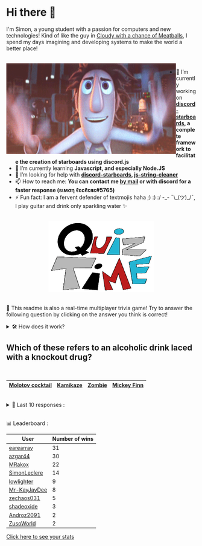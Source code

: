 # Hi there 👋

I'm Simon, a young student with a passion for computers and new technologies!
Kind of like the guy in [Cloudy with a chance of Meatballs](https://www.youtube.com/watch?v=dQw4w9WgXcQ), I spend my days imagining and developing systems to make the world a better place!

<br>

<img width="450" height="240" src="./assets/cloudyWithAChanceOfMeatBalls.gif" align=left>

- 🔭 I’m currently working on **[discord-starboards](https://github.com/SimonLeclere/discord-starboards), a complete framework to facilitate the creation of starboards using discord.js**
- 🌱 I’m currently learning **Javascript, and especially Node.JS**
- 🤔 I’m looking for help with **[discord-starboards](https://github.com/SimonLeclere/discord-starboards), [js-string-cleaner](https://github.com/SimonLeclere/Js-String-Cleaner)**
- 📫 How to reach me: **You can contact me [by mail](mailto:simon-leclere@orange.fr) or with discord for a faster response (sιмση ℓεcℓεяε#5765)**
- ⚡ Fun fact: I am a fervent defender of textmojis haha ;) :) :/ -\_- ¯\\\_(ツ)\_/¯, I play guitar and drink only sparkling water ✨

<br>

<center><img width="280" height="187" src="./assets/quizTime.gif"></center>

<br>

🎲 This readme is also a real-time multiplayer trivia game! Try to answer the following question by clicking on the answer you think is correct!
<details>
  <summary>🛠️ How does it work?</summary>
  Each answer is a link to a pre-filled issue. When you press "Submit new issue", it triggers a Github action workflow that compares your answer with the correct answer, finds a new question and updates the readme.md file. Not bad huh?! This whole process only takes about 20 seconds!
</details>

## Which of these refers to an alcoholic drink laced with a knockout drug?

<br>

| [Molotov cocktail](https://github.com/SimonLeclere/SimonLeclere/issues/new?title=quiz%7C5183%7CMolotov%20cocktail&body=Just%20click%20'Submit%20new%20issue'.) | [Kamikaze](https://github.com/SimonLeclere/SimonLeclere/issues/new?title=quiz%7C5183%7CKamikaze&body=Just%20click%20'Submit%20new%20issue'.) | [Zombie](https://github.com/SimonLeclere/SimonLeclere/issues/new?title=quiz%7C5183%7CZombie&body=Just%20click%20'Submit%20new%20issue'.) | [Mickey Finn](https://github.com/SimonLeclere/SimonLeclere/issues/new?title=quiz%7C5183%7CMickey%20Finn&body=Just%20click%20'Submit%20new%20issue'.) |
| - | - | - | - | 

<br>

<details>
  <summary>📒 Last 10 responses :</summary>

- **MRakox** answered **Did I ever tell you the definition of Insanity?** to `What&#039;s the famous line Vaas says in "Far Cry 3"?` (Good answer)
- **MRakox** answered **St. Bernard** to `Which breed of dog is NOT named in part for an island?` (Good answer)
- **MRakox** answered **St. Bernard** to `Which breed of dog is NOT named in part for an island?` (Good answer)
- **MRakox** answered **Victoria** to `What is the capital of British Columbia, Canada?` (Good answer)
- **MRakox** answered **Command Line Interface** to `In computing terms, typically what does CLI stand for?` (Good answer)
- **MRakox** answered **Polynesian** to `The 2016 Disney animated film &#039;Moana&#039; is based on which culture?` (Good answer)
- **MRakox** answered **March 21** to `In the United States, what is the first day of spring?` (Good answer)
- **MRakox** answered **True** to `In "Starbound", the track played by the Decorated Music Box is named "Atlas".` (Good answer)
- **MRakox** answered **True** to `In "Starbound", the track played by the Decorated Music Box is named "Atlas".` (Good answer)
- **MRakox** answered **True** to `In "Starbound", the track played by the Decorated Music Box is named "Atlas".` (Good answer)

</details>

<br>

📊 Leaderboard :

| User | Number of wins |
|-|-|
| [earearray](https://github.com/earearray) | 31 |
| [azgar44](https://github.com/azgar44) | 30 |
| [MRakox](https://github.com/MRakox) | 22 |
| [SimonLeclere](https://github.com/SimonLeclere) | 14 |
| [lowlighter](https://github.com/lowlighter) | 9 |
| [Mr-KayJayDee](https://github.com/Mr-KayJayDee) | 8 |
| [zechaos031](https://github.com/zechaos031) | 5 |
| [shadeoxide](https://github.com/shadeoxide) | 3 |
| [Androz2091](https://github.com/Androz2091) | 2 |
| [ZusoWorld](https://github.com/ZusoWorld) | 2 |

[Click here to see your stats](https://github.com/SimonLeclere/SimonLeclere/issues/new?title=MyStats&body=Just%20click%20%27Submit%20new%20issue%27.)